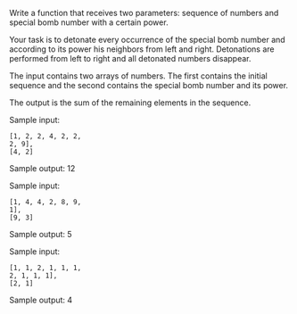 Write a function that receives two parameters: sequence of numbers and special bomb number with a certain
power.

Your task is to detonate every occurrence of the special bomb number and according to its power his neighbors
from left and right. Detonations are performed from left to right and all detonated numbers disappear.

The input contains two arrays of numbers. The first contains the initial sequence and the second contains the
special bomb number and its power.

The output is the sum of the remaining elements in the sequence.


Sample input:

    [1, 2, 2, 4, 2, 2,
    2, 9],
    [4, 2]

Sample output: 12

Sample input:

    [1, 4, 4, 2, 8, 9,
    1],
    [9, 3]

Sample output: 5

Sample input:

    [1, 1, 2, 1, 1, 1,
    2, 1, 1, 1],
    [2, 1]

Sample output: 4
